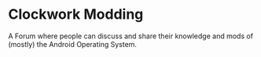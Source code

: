 # Clockwork Modding

A Forum where people can discuss and share their knowledge and mods of (mostly) the Android Operating System.
